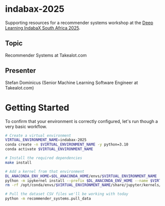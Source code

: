 # indabax-2025
Supporting resources for a recommender systems workshop at the [Deep Learning IndabaX South Africa 2025](https://indabax.co.za/).

## Topic
Recommender Systems at Takealot.com

## Presenter
Stefan Dominicus (Senior Machine Learning Software Engineer at Takealot.com)

# Getting Started
To confirm that your environment is correctly configured, let's run though a very basic workflow.

```sh
# Create a virtual environment
VIRTUAL_ENVIRONMENT_NAME=indabax-2025
conda create -n $VIRTUAL_ENVIRONMENT_NAME -y python=3.10
conda activate $VIRTUAL_ENVIRONMENT_NAME

# Install the required dependencies
make install

# Add a kernel from that environment
DL_ANACONDA_ENV_HOME=$DL_ANACONDA_HOME/envs/$VIRTUAL_ENVIRONMENT_NAME
python -m ipykernel install --prefix $DL_ANACONDA_ENV_HOME --name $VIRTUAL_ENVIRONMENT_NAME --display-name $VIRTUAL_ENVIRONMENT_NAME
rm -rf /opt/conda/envs/$VIRTUAL_ENVIRONMENT_NAME/share/jupyter/kernels/python3

# Pull the dataset CSV files we'll be working with today
python -m recommender_systems.pull_data
```
